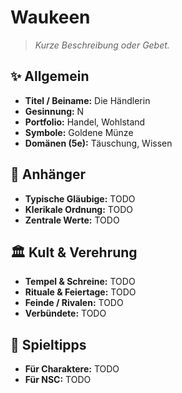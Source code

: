 # Waukeen

> *Kurze Beschreibung oder Gebet.*

## ✨ Allgemein
- **Titel / Beiname:** Die Händlerin
- **Gesinnung:** N
- **Portfolio:** Handel, Wohlstand
- **Symbole:** Goldene Münze
- **Domänen (5e):** Täuschung, Wissen

## 🙏 Anhänger
- **Typische Gläubige:** TODO
- **Klerikale Ordnung:** TODO
- **Zentrale Werte:** TODO

## 🏛️ Kult & Verehrung
- **Tempel & Schreine:** TODO
- **Rituale & Feiertage:** TODO
- **Feinde / Rivalen:** TODO
- **Verbündete:** TODO

## 📖 Spieltipps
- **Für Charaktere:** TODO
- **Für NSC:** TODO
